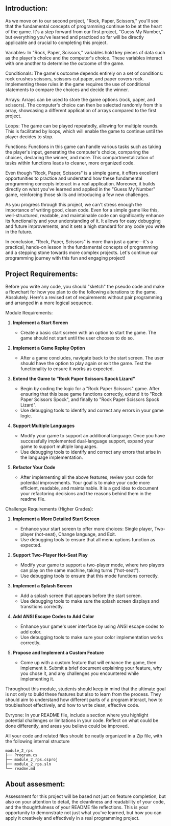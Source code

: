 **Introduction:**
-------------------

As we move on to our second project, "Rock, Paper, Scissors," you'll see that the fundamental concepts of programming continue to be at the heart of the game. It's a step forward from our first project, "Guess My Number," but everything you've learned and practiced so far will be directly applicable and crucial to completing this project.

Variables: In "Rock, Paper, Scissors," variables hold key pieces of data such as the player's choice and the computer's choice. These variables interact with one another to determine the outcome of the game.

Conditionals: The game's outcome depends entirely on a set of conditions: rock crushes scissors, scissors cut paper, and paper covers rock. Implementing these rules in the game requires the use of conditional statements to compare the choices and decide the winner.

Arrays: Arrays can be used to store the game options (rock, paper, and scissors). The computer's choice can then be selected randomly from this array, showcasing a different application of arrays compared to the first project.

Loops: The game can be played repeatedly, allowing for multiple rounds. This is facilitated by loops, which will enable the game to continue until the player decides to stop.

Functions: Functions in this game can handle various tasks such as taking the player's input, generating the computer's choice, comparing the choices, declaring the winner, and more. This compartmentalization of tasks within functions leads to cleaner, more organized code.

Even though "Rock, Paper, Scissors" is a simple game, it offers excellent opportunities to practice and understand how these fundamental programming concepts interact in a real application. Moreover, it builds directly on what you've learned and applied in the "Guess My Number" game, reinforcing those skills and introducing a few new challenges.

As you progress through this project, we can't stress enough the importance of writing good, clean code. Even for a simple game like this, well-structured, readable, and maintainable code can significantly enhance its functionality and your understanding of it. It allows for easy debugging and future improvements, and it sets a high standard for any code you write in the future.

In conclusion, "Rock, Paper, Scissors" is more than just a game—it's a practical, hands-on lesson in the fundamental concepts of programming and a stepping stone towards more complex projects. Let's continue our programming journey with this fun and engaging project!

**Project Requirements**:  
-------------------

Before you write any code, you should "sketch" the pseudo code and make a flowchart for how you plan to do the following alterations to the game.
Absolutely. Here's a revised set of requirements without pair programming and arranged in a more logical sequence.

Module Requirements:

1. **Implement a Start Screen**
   - Create a basic start screen with an option to start the game. The game should not start until the user chooses to do so.

2. **Implement a Game Replay Option**
   - After a game concludes, navigate back to the start screen. The user should have the option to play again or exit the game. Test the functionality to ensure it works as expected.

3. **Extend the Game to "Rock Paper Scissors Spock Lizard"**
   - Begin by coding the logic for a "Rock Paper Scissors" game. After ensuring that this base game functions correctly, extend it to "Rock Paper Scissors Spock", and finally to "Rock Paper Scissors Spock Lizard".
   - Use debugging tools to identify and correct any errors in your game logic.

4. **Support Multiple Languages**
   - Modify your game to support an additional language. Once you have successfully implemented dual-language support, expand your game to support multiple languages.
   - Use debugging tools to identify and correct any errors that arise in the language implementation.

5. **Refactor Your Code**
   - After implementing all the above features, review your code for potential improvements. Your goal is to make your code more efficient, readable, and maintainable. It is a god idea to document your refactoring decisions and the reasons behind them in the readme file.

Challenge Requirements (Higher Grades):

1. **Implement a More Detailed Start Screen**
   - Enhance your start screen to offer more choices: Single player, Two-player (hot-seat), Change language, and Exit.
   - Use debugging tools to ensure that all menu options function as expected.

2. **Support Two-Player Hot-Seat Play**
   - Modify your game to support a two-player mode, where two players can play on the same machine, taking turns ("hot-seat").
   - Use debugging tools to ensure that this mode functions correctly.

3. **Implement a Splash Screen**
   - Add a splash screen that appears before the start screen.
   - Use debugging tools to make sure the splash screen displays and transitions correctly.

4. **Add ANSI Escape Codes to Add Color**
   - Enhance your game's user interface by using ANSI escape codes to add color.
   - Use debugging tools to make sure your color implementation works correctly.

5. **Propose and Implement a Custom Feature**
   - Come up with a custom feature that will enhance the game, then implement it. Submit a brief document explaining your feature, why you chose it, and any challenges you encountered while implementing it. 

Throughout this module, students should keep in mind that the ultimate goal is not only to build these features but also to learn from the process. They should aim to understand how different parts of a program interact, how to troubleshoot effectively, and how to write clean, effective code.

Evryone: In your README file, include a section where you highlight potential challenges or limitations in your code. Reflect on what could be done differently, and areas you believe could be improved.

All your code and related files should be neatly organized in a Zip file, with the following internal structure

    module_2_rps
    ├── Program.cs
    ├── module_2_rps.csproj
    ├── module_2_rps.sln
    └── readme.md

**About assesment:**
-------------------

Assessment for this project will be based not just on feature completion, but also on your attention to detail, the cleanliness and readability of your code, and the thoughtfulness of your README file reflections. This is your opportunity to demonstrate not just what you've learned, but how you can apply it creatively and effectively in a real programming project.